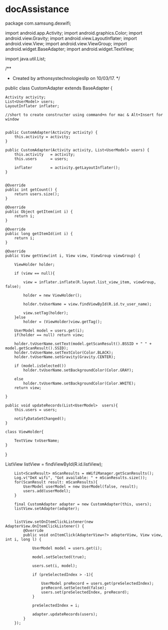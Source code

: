 # docAssistance

package com.samsung.dexwifi;

import android.app.Activity;
import android.graphics.Color;
import android.view.Gravity;
import android.view.LayoutInflater;
import android.view.View;
import android.view.ViewGroup;
import android.widget.BaseAdapter;
import android.widget.TextView;

import java.util.List;

/**
 * Created by arthonsystechnologiesllp on 10/03/17.
 */

public class CustomAdapter extends BaseAdapter {

    Activity activity;
    List<UserModel> users;
    LayoutInflater inflater;

    //short to create constructer using command+n for mac & Alt+Insert for window


    public CustomAdapter(Activity activity) {
        this.activity = activity;
    }

    public CustomAdapter(Activity activity, List<UserModel> users) {
        this.activity   = activity;
        this.users      = users;

        inflater        = activity.getLayoutInflater();
    }


    @Override
    public int getCount() {
        return users.size();
    }

    @Override
    public Object getItem(int i) {
        return i;
    }

    @Override
    public long getItemId(int i) {
        return i;
    }

    @Override
    public View getView(int i, View view, ViewGroup viewGroup) {

        ViewHolder holder;

        if (view == null){

            view = inflater.inflate(R.layout.list_view_item, viewGroup, false);

            holder = new ViewHolder();

            holder.tvUserName = view.findViewById(R.id.tv_user_name);

            view.setTag(holder);
        }else
            holder = (ViewHolder)view.getTag();

        UserModel model = users.get(i);
        if(holder == null) return view;

        holder.tvUserName.setText(model.getScanResult().BSSID + " " + model.getScanResult().SSID);
        holder.tvUserName.setTextColor(Color.BLACK);
        holder.tvUserName.setGravity(Gravity.CENTER);

        if (model.isSelected())
            holder.tvUserName.setBackgroundColor(Color.GRAY);

        else
            holder.tvUserName.setBackgroundColor(Color.WHITE);
        return view;

    }

    public void updateRecords(List<UserModel>  users){
        this.users = users;

        notifyDataSetChanged();
    }

    class ViewHolder{

        TextView tvUserName;
    }
}






ListView listView = findViewById(R.id.listView);

        List<ScanResult> mScanResults = mWifiManager.getScanResults();
        Log.v("DeX wifi", "Got available: " + mScanResults.size());
        for(ScanResult result: mScanResults){
            UserModel userModel = new UserModel(false, result);
            users.add(userModel);
        }

        final CustomAdapter adapter = new CustomAdapter(this, users);
        listView.setAdapter(adapter);


        listView.setOnItemClickListener(new AdapterView.OnItemClickListener() {
            @Override
            public void onItemClick(AdapterView<?> adapterView, View view, int i, long l) {

                UserModel model = users.get(i);

                model.setSelected(true);

                users.set(i, model);

                if (preSelectedIndex > -1){

                    UserModel preRecord = users.get(preSelectedIndex);
                    preRecord.setSelected(false);
                    users.set(preSelectedIndex, preRecord);
                }

                preSelectedIndex = i;

                adapter.updateRecords(users);
            }
        });
